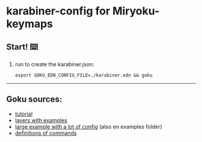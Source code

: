 # karabiner-config for Miryoku-keymaps

<!-- [original gist](https://gist.github.com/sturmenta/908c86ebe3533a1fd48c9edabb80efb2) -->

## Start! ⌨️

1. run to create the karabiner.json:

    `export GOKU_EDN_CONFIG_FILE=./karabiner.edn && goku`

---

## Goku sources:

- [tutorial](https://github.com/yqrashawn/GokuRakuJoudo/blob/master/tutorial.md)
- [layers with examples](https://gist.github.com/gsinclair/f4ab34da53034374eb6164698a0a8ace)
- [large example with a lot of config](https://raw.githubusercontent.com/kiinoda/goku/master/karabiner.edn) (also en examples folder)
- [definitions of commands](https://github.com/yqrashawn/GokuRakuJoudo/blob/master/tutorial.md#command-a-to-control-1)